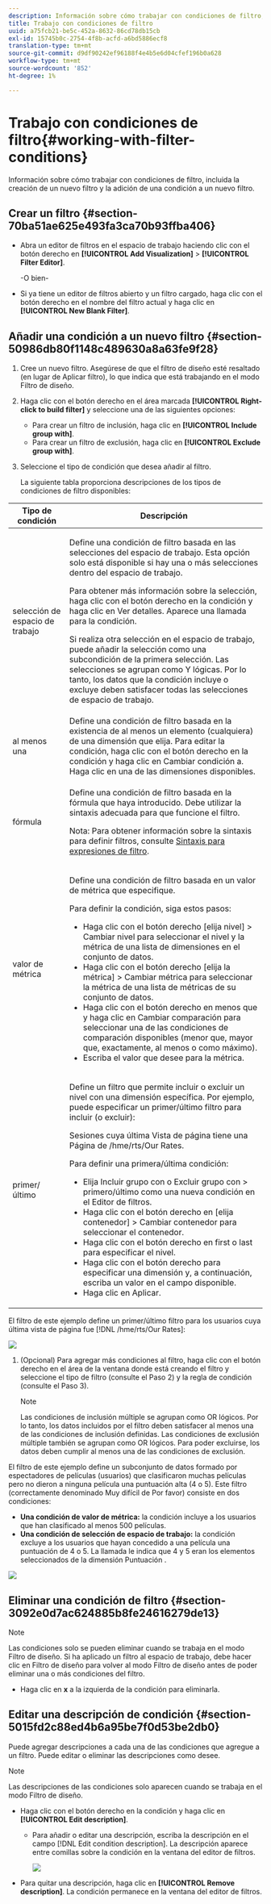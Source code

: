 ```yaml
---
description: Información sobre cómo trabajar con condiciones de filtro, incluida la creación de un nuevo filtro y la adición de una condición a un nuevo filtro.
title: Trabajo con condiciones de filtro
uuid: a75fcb21-be5c-452a-8632-86cd78db15cb
exl-id: 15745b0c-2754-4f8b-acfd-a6bd5886ecf8
translation-type: tm+mt
source-git-commit: d9df90242ef96188f4e4b5e6d04cfef196b0a628
workflow-type: tm+mt
source-wordcount: '852'
ht-degree: 1%

---
```


# Trabajo con condiciones de filtro{#working-with-filter-conditions}

Información sobre cómo trabajar con condiciones de filtro, incluida la creación de un nuevo filtro y la adición de una condición a un nuevo filtro.

## Crear un filtro {#section-70ba51ae625e493fa3ca70b93ffba406}

* Abra un editor de filtros en el espacio de trabajo haciendo clic con el botón derecho en **[!UICONTROL Add Visualization]** > **[!UICONTROL Filter Editor]**.

   -O bien-

* Si ya tiene un editor de filtros abierto y un filtro cargado, haga clic con el botón derecho en el nombre del filtro actual y haga clic en **[!UICONTROL New Blank Filter]**.

## Añadir una condición a un nuevo filtro {#section-50986db80f1148c489630a8a63fe9f28}

1. Cree un nuevo filtro. Asegúrese de que el filtro de diseño esté resaltado (en lugar de Aplicar filtro), lo que indica que está trabajando en el modo Filtro de diseño.
1. Haga clic con el botón derecho en el área marcada **[!UICONTROL Right-click to build filter]** y seleccione una de las siguientes opciones:

   * Para crear un filtro de inclusión, haga clic en **[!UICONTROL Include group with]**.
   * Para crear un filtro de exclusión, haga clic en **[!UICONTROL Exclude group with]**.

1. Seleccione el tipo de condición que desea añadir al filtro.

   La siguiente tabla proporciona descripciones de los tipos de condiciones de filtro disponibles:

<table id="table_3B35B57FF32349F09E91E8256FF1672A"> 
 <thead> 
  <tr> 
   <th colname="col1" class="entry"> Tipo de condición </th> 
   <th colname="col2" class="entry"> Descripción </th> 
  </tr>
 </thead>
 <tbody> 
  <tr> 
   <td colname="col1"> <p>selección de espacio de trabajo </p> </td> 
   <td colname="col2"> <p>Define una condición de filtro basada en las selecciones del espacio de trabajo. Esta opción solo está disponible si hay una o más selecciones dentro del espacio de trabajo. </p> <p>Para obtener más información sobre la selección, haga clic con el botón derecho en la condición y haga clic en <span class="uicontrol"> Ver detalles</span>. Aparece una llamada para la condición. </p> <p>Si realiza otra selección en el espacio de trabajo, puede añadir la selección como una subcondición de la primera selección. Las selecciones se agrupan como Y lógicas. Por lo tanto, los datos que la condición incluye o excluye deben satisfacer todas las selecciones de espacio de trabajo. </p> </td> 
  </tr> 
  <tr> 
   <td colname="col1"> <p>al menos una </p> </td> 
   <td colname="col2">Define una condición de filtro basada en la existencia de al menos un elemento (cualquiera) de una dimensión que elija. Para editar la condición, haga clic con el botón derecho en la condición y haga clic en <span class="uicontrol"> Cambiar</span> condición a. Haga clic en una de las dimensiones disponibles. </td> 
  </tr> 
  <tr> 
   <td colname="col1"> <p>fórmula </p> </td> 
   <td colname="col2"> <p>Define una condición de filtro basada en la fórmula que haya introducido. Debe utilizar la sintaxis adecuada para que funcione el filtro. </p> <p> <p>Nota: Para obtener información sobre la sintaxis para definir filtros, consulte <a href="../../../../home/c-get-started/c-qry-lang-syntx/c-syntx-fltr-exp.md#concept-72f2563f809747a2a3cff7ec72462a15"> Sintaxis para expresiones de filtro</a>. </p> </p> </td> 
  </tr> 
  <tr> 
   <td colname="col1"> <p>valor de métrica </p> </td> 
   <td colname="col2"> <p>Define una condición de filtro basada en un valor de métrica que especifique. </p> <p>Para definir la condición, siga estos pasos: 
     <ul id="ul_B69D31258A36460E94535709239CD165"> 
      <li id="li_51317A681E654DD7A9D997DF9F2F22BA">Haga clic con el botón derecho <span class="uicontrol"> [elija nivel]</span> &gt; <span class="uicontrol"> Cambiar nivel</span> para seleccionar el nivel y la métrica de una lista de dimensiones en el conjunto de datos. </li> 
      <li id="li_975E56C335824FDCB988344952DE2E9F">Haga clic con el botón derecho <span class="uicontrol"> [elija la métrica]</span> &gt; <span class="uicontrol"> Cambiar métrica</span> para seleccionar la métrica de una lista de métricas de su conjunto de datos. </li> 
      <li id="li_D00B3AF3D8DE472C9D0E9EABBBCAAF61">Haga clic con el botón derecho en menos que y haga clic en <span class="uicontrol"> Cambiar comparación</span> para seleccionar una de las condiciones de comparación disponibles (menor que, mayor que, exactamente, al menos o como máximo). </li> 
      <li id="li_3334CE0A0950448590E5442AB243F46B">Escriba el valor que desee para la métrica. </li> 
     </ul> </p> </td> 
  </tr> 
  <tr> 
   <td colname="col1"> <p>primer/último </p> </td> 
   <td colname="col2"> <p>Define un filtro que permite incluir o excluir un nivel con una dimensión específica. Por ejemplo, puede especificar un primer/último filtro para incluir (o excluir): </p> <p>Sesiones cuya última Vista de página tiene una Página de <span class="filepath"> /hme/rts/Our Rates</span>. </p> <p>Para definir una primera/última condición: 
     <ul id="ul_5AD916DA093844B8AC70127B1EB9BFC8"> 
      <li id="li_AB9FF22ADC8843A79856FED60B9478FA">Elija <span class="uicontrol"> Incluir grupo con</span> o <span class="uicontrol"> Excluir grupo con</span> &gt; <span class="uicontrol"> primero/último</span> como una nueva condición en el Editor de filtros. </li> 
      <li id="li_92F536FCC2A74DDE97F66C6C45ACC3DC">Haga clic con el botón derecho en <span class="uicontrol"> [elija contenedor]</span> &gt; <span class="uicontrol"> Cambiar contenedor</span> para seleccionar el contenedor. </li> 
      <li id="li_1E5DBE04ABC74D84B7C0EF6886CDB5DC">Haga clic con el botón derecho en <span class="uicontrol"> first</span> o <span class="uicontrol"> last</span> para especificar el nivel. </li> 
      <li id="li_8B73EBF5D06E4513B5F0376EB2805D1C">Haga clic con el botón derecho para especificar una dimensión y, a continuación, escriba un valor en el campo disponible. </li> 
      <li id="li_A9E02EF6C6004DDF9B00EB853B6E54EE">Haga clic en <span class="uicontrol">Aplicar</span>. </li> 
     </ul> </p> </td> 
  </tr> 
 </tbody> 
</table>

El filtro de este ejemplo define un primer/último filtro para los usuarios cuya última vista de página fue [!DNL /hme/rts/Our Rates]:

![](assets/client-fil2.png)

1. (Opcional) Para agregar más condiciones al filtro, haga clic con el botón derecho en el área de la ventana donde está creando el filtro y seleccione el tipo de filtro (consulte el Paso 2) y la regla de condición (consulte el Paso 3).

   >[!NOTE]
   >
   >Las condiciones de inclusión múltiple se agrupan como OR lógicos. Por lo tanto, los datos incluidos por el filtro deben satisfacer al menos una de las condiciones de inclusión definidas. Las condiciones de exclusión múltiple también se agrupan como OR lógicos. Para poder excluirse, los datos deben cumplir al menos una de las condiciones de exclusión.

El filtro de este ejemplo define un subconjunto de datos formado por espectadores de películas (usuarios) que clasificaron muchas películas pero no dieron a ninguna película una puntuación alta (4 o 5). Este filtro (correctamente denominado Muy difícil de Por favor) consiste en dos condiciones:

* **Una condición de valor de métrica:**  la condición incluye a los usuarios que han clasificado al menos 500 películas.
* **Una condición de selección de espacio de trabajo:** la condición excluye a los usuarios que hayan concedido a una película una puntuación de 4 o 5. La llamada le indica que 4 y 5 eran los elementos seleccionados de la dimensión Puntuación .

![](assets/vis_FilterEditor_ExampleMovies.png)

## Eliminar una condición de filtro {#section-3092e0d7ac624885b8fe24616279de13}

>[!NOTE]
>
>Las condiciones solo se pueden eliminar cuando se trabaja en el modo Filtro de diseño. Si ha aplicado un filtro al espacio de trabajo, debe hacer clic en Filtro de diseño para volver al modo Filtro de diseño antes de poder eliminar una o más condiciones del filtro.

* Haga clic en **x** a la izquierda de la condición para eliminarla.

## Editar una descripción de condición {#section-5015fd2c88ed4b6a95be7f0d53be2db0}

Puede agregar descripciones a cada una de las condiciones que agregue a un filtro. Puede editar o eliminar las descripciones como desee.

>[!NOTE]
>
>Las descripciones de las condiciones solo aparecen cuando se trabaja en el modo Filtro de diseño.

* Haga clic con el botón derecho en la condición y haga clic en **[!UICONTROL Edit description]**.

   * Para añadir o editar una descripción, escriba la descripción en el campo [!DNL Edit condition description]. La descripción aparece entre comillas sobre la condición en la ventana del editor de filtros.

      ![](assets/vis_FilterEditor_ConditionDescription.png)

* Para quitar una descripción, haga clic en **[!UICONTROL Remove description]**. La condición permanece en la ventana del editor de filtros.
